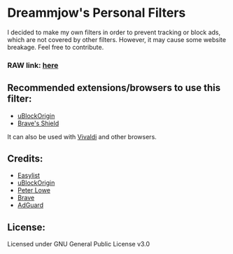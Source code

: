 # Dreammjow's Personal Filters

I decided to make my own filters in order to prevent tracking or block ads, which are not covered by other filters. However, it may cause some website breakage. Feel free to contribute.

### RAW link: [here](https://raw.githubusercontent.com/dreammjow/MyFilters/main/src/filters.txt)

## Recommended extensions/browsers to use this filter:

* [uBlockOrigin](https://ublockorigin.com/)
* [Brave's Shield](https://brave.com/download)

It can also be used with [Vivaldi](https://vivaldi.com/download/) and other browsers.

## Credits:

* [Easylist](https://github.com/easylist)
* [uBlockOrigin](https://github.com/uBlockOrigin)
* [Peter Lowe](https://pgl.yoyo.org/)
* [Brave](https://github.com/brave)
* [AdGuard](https://github.com/adguard)

## License:
Licensed under GNU General Public License v3.0
